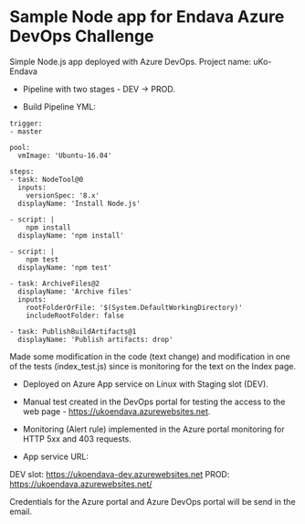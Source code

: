 # Sample Node app for Endava Azure DevOps Challenge

Simple Node.js app deployed with Azure DevOps. Project name: uKo-Endava

- Pipeline with two stages - DEV -> PROD. 

- Build Pipeline YML:

```
trigger:
- master

pool:
  vmImage: 'Ubuntu-16.04'

steps:
- task: NodeTool@0
  inputs:
    versionSpec: '8.x'
  displayName: 'Install Node.js'

- script: |
    npm install
  displayName: 'npm install'

- script: |
    npm test
  displayName: 'npm test'

- task: ArchiveFiles@2
  displayName: 'Archive files'
  inputs:
    rootFolderOrFile: '$(System.DefaultWorkingDirectory)'
    includeRootFolder: false

- task: PublishBuildArtifacts@1
  displayName: 'Publish artifacts: drop'
```

Made some modification in the code (text change) and modification in one of the tests (index_test.js) since is monitoring for the text on the Index page.

- Deployed on Azure App service on Linux with Staging slot (DEV).

- Manual test created in the DevOps portal for testing the access to the web page - https://ukoendava.azurewebsites.net.

- Monitoring (Alert rule) implemented in the Azure portal monitoring for HTTP 5xx and 403 requests.

- App service URL:

DEV slot: https://ukoendava-dev.azurewebsites.net
PROD: https://ukoendava.azurewebsites.net/

Credentials for the Azure portal and Azure DevOps portal will be send in the email.

